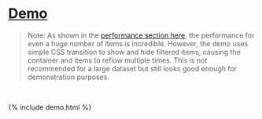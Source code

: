 # [Demo]({{site.baseurl}}{{page.url}})

> Note: As shown in the [performance section here]({{site.baseurl}}/#performance), the performance for even a huge number of items is
> incredible. However, the demo uses simple CSS transition to show and hide filtered items, causing the container and items to reflow
> multiple times. This is not recommended for a large dataset but still looks good enough for demonstration purposes.

<br>

{% include demo.html %}

